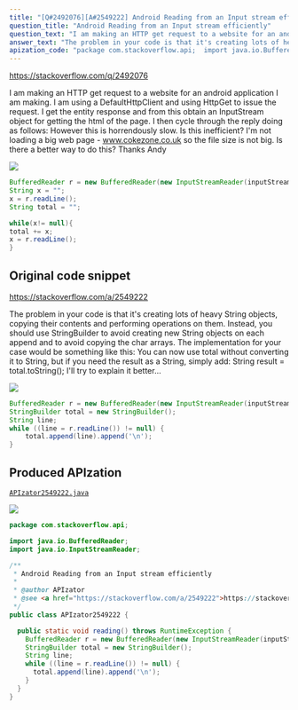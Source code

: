 ```yaml
---
title: "[Q#2492076][A#2549222] Android Reading from an Input stream efficiently"
question_title: "Android Reading from an Input stream efficiently"
question_text: "I am making an HTTP get request to a website for an android application I am making. I am using a DefaultHttpClient and using HttpGet to issue the request. I get the entity response and from this obtain an InputStream object for getting the html of the page. I then cycle through the reply doing as follows: However this is horrendously slow. Is this inefficient? I'm not loading a big web page - www.cokezone.co.uk so the file size is not big. Is there a better way to do this? Thanks Andy"
answer_text: "The problem in your code is that it's creating lots of heavy String objects, copying their contents and performing operations on them. Instead, you should use StringBuilder to avoid creating new String objects on each append and to avoid copying the char arrays. The implementation for your case would be something like this: You can now use total without converting it to String, but if you need the result as a String, simply add: String result = total.toString(); I'll try to explain it better..."
apization_code: "package com.stackoverflow.api;  import java.io.BufferedReader; import java.io.InputStreamReader;  /**  * Android Reading from an Input stream efficiently  *  * @author APIzator  * @see <a href=\"https://stackoverflow.com/a/2549222\">https://stackoverflow.com/a/2549222</a>  */ public class APIzator2549222 {    public static void reading() throws RuntimeException {     BufferedReader r = new BufferedReader(new InputStreamReader(inputStream));     StringBuilder total = new StringBuilder();     String line;     while ((line = r.readLine()) != null) {       total.append(line).append('\\n');     }   } }"
---
```


https://stackoverflow.com/q/2492076

I am making an HTTP get request to a website for an android application I am making.
I am using a DefaultHttpClient and using HttpGet to issue the request. I get the entity response and from this obtain an InputStream object for getting the html of the page.
I then cycle through the reply doing as follows:
However this is horrendously slow.
Is this inefficient? I&#x27;m not loading a big web page - www.cokezone.co.uk so the file size is not big. Is there a better way to do this?
Thanks
Andy


<div class="code-logo"><img src="/stackoverflow.png" /></div>

```java
BufferedReader r = new BufferedReader(new InputStreamReader(inputStream));
String x = "";
x = r.readLine();
String total = "";

while(x!= null){
total += x;
x = r.readLine();
}
```


## Original code snippet

https://stackoverflow.com/a/2549222

The problem in your code is that it&#x27;s creating lots of heavy String objects, copying their contents and performing operations on them. Instead, you should use StringBuilder to avoid creating new String objects on each append and to avoid copying the char arrays. The implementation for your case would be something like this:
You can now use total without converting it to String, but if you need the result as a String, simply add:
String result = total.toString();
I&#x27;ll try to explain it better...

<div class="code-logo"><img src="/stackoverflow.png" /></div>

```java
BufferedReader r = new BufferedReader(new InputStreamReader(inputStream));
StringBuilder total = new StringBuilder();
String line;
while ((line = r.readLine()) != null) {
    total.append(line).append('\n');
}
```

## Produced APIzation

[`APIzator2549222.java`](https://github.com/pasqualesalza/apization-temp-data/raw/master/search/APIzator2549222.java)

<div class="code-logo"><img src="/apizator.png" /></div>

```java
package com.stackoverflow.api;

import java.io.BufferedReader;
import java.io.InputStreamReader;

/**
 * Android Reading from an Input stream efficiently
 *
 * @author APIzator
 * @see <a href="https://stackoverflow.com/a/2549222">https://stackoverflow.com/a/2549222</a>
 */
public class APIzator2549222 {

  public static void reading() throws RuntimeException {
    BufferedReader r = new BufferedReader(new InputStreamReader(inputStream));
    StringBuilder total = new StringBuilder();
    String line;
    while ((line = r.readLine()) != null) {
      total.append(line).append('\n');
    }
  }
}

```